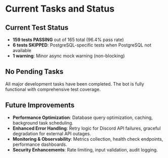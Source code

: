# Current Tasks and Status

## Current Test Status
- **159 tests PASSING** out of 165 total (96.4% pass rate)
- **6 tests SKIPPED**: PostgreSQL-specific tests when PostgreSQL not available
- **1 warning**: Minor async mock warning (non-blocking)

## No Pending Tasks
All major development tasks have been completed. The bot is fully functional with comprehensive test coverage.

## Future Improvements

- **Performance Optimization**: Database query optimization, caching, background task scheduling.
- **Enhanced Error Handling**: Retry logic for Discord API failures, graceful degradation for external API outages.
- **Monitoring & Observability**: Metrics collection, health check endpoints, performance dashboards.
- **Security Enhancements**: Rate limiting, input validation, audit logging.